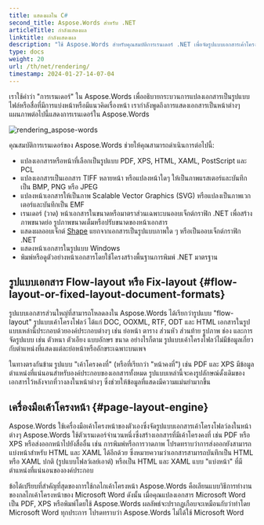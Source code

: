 ```yaml
---
title: แสดงผลใน C#
second_title: Aspose.Words สำหรับ .NET
articleTitle: กำลังแสดงผล
linktitle: กำลังแสดงผล
description: "ใช้ Aspose.Words สำหรับคุณสมบัติการเรนเดอร์ .NET เพื่อจัดรูปแบบเอกสารเค้าโครงโฟลว์เป็นหน้า และแปลงเอกสารดังกล่าวหรือหน้าที่เลือกไปเป็นรูปแบบเอกสารอื่น (PDF, HTML, XPS ฯลฯ) หรือรูปแบบรูปภาพ (TIFF, PNG, SVG ฯลฯ) สำหรับ การดู การแปลงเพิ่มเติม หรือการพิมพ์โดยใช้ C#"
type: docs
weight: 20
url: /th/net/rendering/
timestamp: 2024-01-27-14-07-04
---
```


เราใช้คำว่า "การเรนเดอร์" ใน Aspose.Words เพื่ออธิบายกระบวนการแปลงเอกสารเป็นรูปแบบไฟล์หรือสื่อที่มีการแบ่งหน้าหรือมีแนวคิดเรื่องหน้า เรากำลังพูดถึงการแสดงเอกสารเป็นหน้าต่างๆ แผนภาพต่อไปนี้แสดงการเรนเดอร์ใน Aspose.Words

![rendering_aspose-words](/words/net/rendering/rendering-1.png)

คุณสมบัติการเรนเดอร์ของ Aspose.Words ช่วยให้คุณสามารถดำเนินการต่อไปนี้:

- แปลงเอกสารหรือหน้าที่เลือกเป็นรูปแบบ PDF, XPS, HTML, XAML, PostScript และ PCL
- แปลงเอกสารเป็นเอกสาร TIFF หลายหน้า หรือแปลงหน้าใดๆ ให้เป็นภาพแรสเตอร์และบันทึกเป็น BMP, PNG หรือ JPEG
- แปลงหน้าเอกสารให้เป็นภาพ Scalable Vector Graphics (SVG) หรือแปลงเป็นภาพเวกเตอร์และบันทึกเป็น EMF
- เรนเดอร์ (วาด) หน้าเอกสารในขนาดหรือมาตราส่วนเฉพาะบนออบเจ็กต์กราฟิก .NET เพื่อสร้างภาพขนาดย่อ รูปภาพขนาดเต็มหรือปรับขนาดของหน้าเอกสาร
- แสดงผลออบเจ็กต์ [Shape](https://reference.aspose.com/words/net/aspose.words.drawing/shape/) แยกจากเอกสารเป็นรูปแบบภาพใด ๆ หรือเป็นออบเจ็กต์กราฟิก .NET
- แสดงหน้าเอกสารในรูปแบบ Windows
- พิมพ์หรือดูตัวอย่างหน้าเอกสารโดยใช้โครงสร้างพื้นฐานการพิมพ์ .NET มาตรฐาน

## รูปแบบเอกสาร Flow-layout หรือ Fix-layout {#flow-layout-or-fixed-layout-document-formats}

รูปแบบเอกสารส่วนใหญ่ที่สามารถโหลดลงใน Aspose.Words ได้เรียกว่ารูปแบบ "flow-layout" รูปแบบเค้าโครงโฟลว์ ได้แก่ DOC, OOXML, RTF, ODT และ HTML เอกสารในรูปแบบเหล่านี้ประกอบด้วยองค์ประกอบต่างๆ เช่น ย่อหน้า ตาราง ส่วนหัว ส่วนท้าย รูปภาพ ช่อง และการจัดรูปแบบ เช่น ตัวหนา ตัวเอียง แบบอักษร ขนาด อย่างไรก็ตาม รูปแบบเค้าโครงโฟลว์ไม่มีข้อมูลเกี่ยวกับตำแหน่งที่แสดงแต่ละย่อหน้าหรืออักขระเฉพาะบนเพจ

ในทางตรงกันข้าม รูปแบบ "เค้าโครงคงที่" (หรือที่เรียกว่า "หน้าคงที่") เช่น PDF และ XPS มีข้อมูลตำแหน่งที่แน่นอนสำหรับองค์ประกอบของเอกสารทั้งหมด รูปแบบเหล่านี้จะคงรูปลักษณ์ดั้งเดิมของเอกสารไว้หลังจากที่วางลงในหน้าต่างๆ ซึ่งช่วยให้ข้อมูลที่แสดงมีความแม่นยำมากขึ้น

## เครื่องมือเค้าโครงหน้า {#page-layout-engine}

Aspose.Words ใช้เครื่องมือเค้าโครงหน้าของตัวเองซึ่งจัดรูปแบบเอกสารเค้าโครงโฟลว์ลงในหน้าต่างๆ Aspose.Words ใช้ตัวเรนเดอร์จำนวนหนึ่งซึ่งสร้างเอกสารที่มีเค้าโครงคงที่ เช่น PDF หรือ XPS หรือส่งออกหน้าไปยังสื่ออื่น เช่น การพิมพ์หรือการวาดภาพ โปรดทราบว่าการส่งออกยังสามารถแบ่งหน้าสำหรับ HTML และ XAML ได้อีกด้วย ซึ่งหมายความว่าเอกสารสามารถบันทึกเป็น HTML หรือ XAML ปกติ (รูปแบบโฟลว์เลย์เอาต์) หรือเป็น HTML และ XAML แบบ "แบ่งหน้า" ที่มีตำแหน่งที่แน่นอนขององค์ประกอบ

ข้อได้เปรียบที่สำคัญที่สุดของการใช้กลไกเค้าโครงหน้า Aspose.Words คือเลียนแบบวิธีการทำงานของกลไกเค้าโครงหน้าของ Microsoft Word ดังนั้น เมื่อคุณแปลงเอกสาร Microsoft Word เป็น PDF, XPS หรือพิมพ์โดยใช้ Aspose.Words ผลลัพธ์จะปรากฏเกือบจะเหมือนกับว่าทำโดย Microsoft Word ทุกประการ โปรดทราบว่า Aspose.Words ไม่ได้ใช้ Microsoft Word
